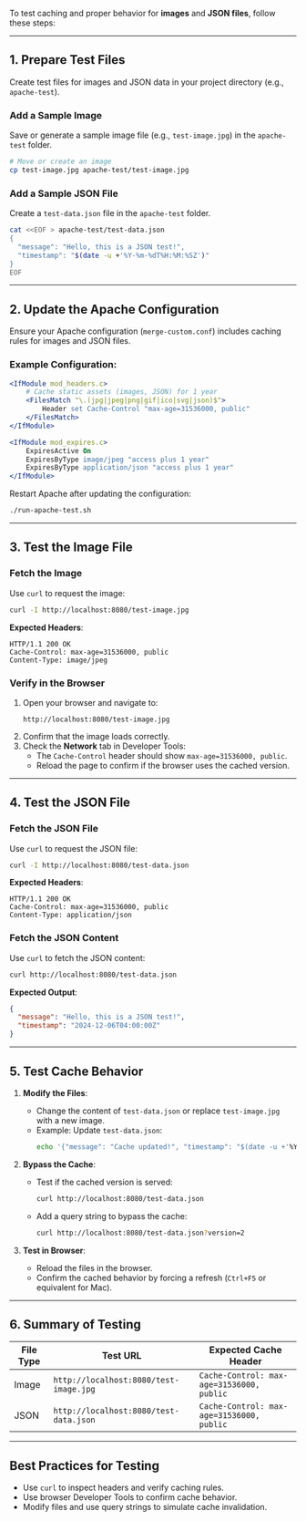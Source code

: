 To test caching and proper behavior for **images** and **JSON files**, follow these steps:

---

## **1. Prepare Test Files**
Create test files for images and JSON data in your project directory (e.g., `apache-test`).

### **Add a Sample Image**
Save or generate a sample image file (e.g., `test-image.jpg`) in the `apache-test` folder.

```bash
# Move or create an image
cp test-image.jpg apache-test/test-image.jpg
```

### **Add a Sample JSON File**
Create a `test-data.json` file in the `apache-test` folder.

```bash
cat <<EOF > apache-test/test-data.json
{
  "message": "Hello, this is a JSON test!",
  "timestamp": "$(date -u +'%Y-%m-%dT%H:%M:%SZ')"
}
EOF
```

---

## **2. Update the Apache Configuration**
Ensure your Apache configuration (`merge-custom.conf`) includes caching rules for images and JSON files.

### Example Configuration:
```apache
<IfModule mod_headers.c>
    # Cache static assets (images, JSON) for 1 year
    <FilesMatch "\.(jpg|jpeg|png|gif|ico|svg|json)$">
        Header set Cache-Control "max-age=31536000, public"
    </FilesMatch>
</IfModule>

<IfModule mod_expires.c>
    ExpiresActive On
    ExpiresByType image/jpeg "access plus 1 year"
    ExpiresByType application/json "access plus 1 year"
</IfModule>
```

Restart Apache after updating the configuration:

```bash
./run-apache-test.sh
```

---

## **3. Test the Image File**

### **Fetch the Image**
Use `curl` to request the image:

```bash
curl -I http://localhost:8080/test-image.jpg
```

**Expected Headers**:
```http
HTTP/1.1 200 OK
Cache-Control: max-age=31536000, public
Content-Type: image/jpeg
```

### **Verify in the Browser**
1. Open your browser and navigate to:
   ```
   http://localhost:8080/test-image.jpg
   ```
2. Confirm that the image loads correctly.
3. Check the **Network** tab in Developer Tools:
   - The `Cache-Control` header should show `max-age=31536000, public`.
   - Reload the page to confirm if the browser uses the cached version.

---

## **4. Test the JSON File**

### **Fetch the JSON File**
Use `curl` to request the JSON file:

```bash
curl -I http://localhost:8080/test-data.json
```

**Expected Headers**:
```http
HTTP/1.1 200 OK
Cache-Control: max-age=31536000, public
Content-Type: application/json
```

### **Fetch the JSON Content**
Use `curl` to fetch the JSON content:

```bash
curl http://localhost:8080/test-data.json
```

**Expected Output**:
```json
{
  "message": "Hello, this is a JSON test!",
  "timestamp": "2024-12-06T04:00:00Z"
}
```

---

## **5. Test Cache Behavior**
1. **Modify the Files**:
   - Change the content of `test-data.json` or replace `test-image.jpg` with a new image.
   - Example: Update `test-data.json`:
     ```bash
     echo '{"message": "Cache updated!", "timestamp": "$(date -u +'%Y-%m-%dT%H:%M:%SZ')"}' > apache-test/test-data.json
     ```

2. **Bypass the Cache**:
   - Test if the cached version is served:
     ```bash
     curl http://localhost:8080/test-data.json
     ```
   - Add a query string to bypass the cache:
     ```bash
     curl http://localhost:8080/test-data.json?version=2
     ```

3. **Test in Browser**:
   - Reload the files in the browser.
   - Confirm the cached behavior by forcing a refresh (`Ctrl+F5` or equivalent for Mac).

---

## **6. Summary of Testing**

| **File Type** | **Test URL**                        | **Expected Cache Header**            |
|---------------|-------------------------------------|---------------------------------------|
| Image         | `http://localhost:8080/test-image.jpg` | `Cache-Control: max-age=31536000, public` |
| JSON          | `http://localhost:8080/test-data.json` | `Cache-Control: max-age=31536000, public` |

---

## **Best Practices for Testing**
- Use `curl` to inspect headers and verify caching rules.
- Use browser Developer Tools to confirm cache behavior.
- Modify files and use query strings to simulate cache invalidation.

